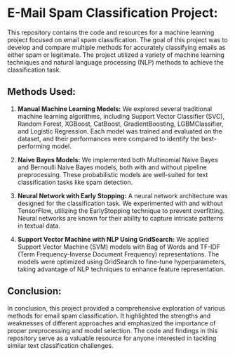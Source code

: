 # E-Mail Spam Classification Project:
This repository contains the code and resources for a machine learning project focused on email spam classification. The goal of this project was to develop and compare multiple methods for accurately classifying emails as either spam or legitimate. The project utilized a variety of machine learning techniques and natural language processing (NLP) methods to achieve the classification task.

## Methods Used:
1. **Manual Machine Learning Models:**
   We explored several traditional machine learning algorithms, including Support Vector Classifier (SVC), Random Forest, XGBoost, CatBoost, GradientBoosting, LGBMClassifier, and Logistic Regression. Each model was trained and evaluated on the dataset, and their performances were compared to identify the best-performing model.

2. **Naive Bayes Models:**
   We implemented both Multinomial Naive Bayes and Bernoulli Naive Bayes models, both with and without pipeline preprocessing. These probabilistic models are well-suited for text classification tasks like spam detection.

3. **Neural Network with Early Stopping:**
   A neural network architecture was designed for the classification task. We experimented with and without TensorFlow, utilizing the EarlyStopping technique to prevent overfitting. Neural networks are known for their ability to capture intricate patterns in textual data.

4. **Support Vector Machine with NLP Using GridSearch:**
   We applied Support Vector Machine (SVM) models with Bag of Words and TF-IDF (Term Frequency-Inverse Document Frequency) representations. The models were optimized using GridSearch to fine-tune hyperparameters, taking advantage of NLP techniques to enhance feature representation.

## Conclusion:
In conclusion, this project provided a comprehensive exploration of various methods for email spam classification. It highlighted the strengths and weaknesses of different approaches and emphasized the importance of proper preprocessing and model selection. The code and findings in this repository serve as a valuable resource for anyone interested in tackling similar text classification challenges.
